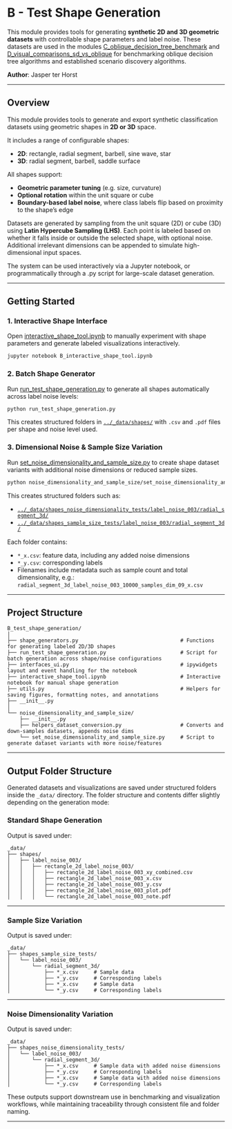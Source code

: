 # B - Test Shape Generation

This module provides tools for generating **synthetic 2D and 3D geometric datasets** with controllable shape parameters and label noise. These datasets are used in the modules [C_oblique_decision_tree_benchmark](../C_oblique_decision_tree_benchmark) and [D_visual_comparisons_sd_vs_oblique](../D_testing_hhcart_d_regularisation) for benchmarking oblique decision tree algorithms and established scenario discovery algorithms.

**Author**: Jasper ter Horst

---

## Overview

This module provides tools to generate and export synthetic classification datasets using geometric shapes in **2D or 3D** space.

It includes a range of configurable shapes:
- **2D**: rectangle, radial segment, barbell, sine wave, star
- **3D**: radial segment, barbell, saddle surface

All shapes support:
- **Geometric parameter tuning** (e.g. size, curvature)
- **Optional rotation** within the unit square or cube
- **Boundary-based label noise**, where class labels flip based on proximity to the shape’s edge

Datasets are generated by sampling from the unit square (2D) or cube (3D) using **Latin Hypercube Sampling (LHS)**. Each point is labeled based on whether it falls inside or outside the selected shape, with optional noise. Additional irrelevant dimensions can be appended to simulate high-dimensional input spaces.

The system can be used interactively via a Jupyter notebook, or programmatically through a .py script for large-scale dataset generation.


---

## Getting Started

### 1. Interactive Shape Interface

Open [interactive_shape_tool.ipynb](./interactive_shape_tool.ipynb) to manually experiment with shape parameters and generate labeled visualizations interactively.

```bash
jupyter notebook B_interactive_shape_tool.ipynb
```

### 2. Batch Shape Generator

Run [run_test_shape_generation.py](./run_test_shape_generation.py) to generate all shapes automatically across label noise levels:

```bash
python run_test_shape_generation.py
```

This creates structured folders in [`../_data/shapes/`](../_data/shapes/) with `.csv` and `.pdf` files per shape and noise level used.

### 3. Dimensional Noise & Sample Size Variation

Run [set_noise_dimensionality_and_sample_size.py](./noise_dimensionality_and_sample_size/set_noise_dimensionality_and_sample_size.py) to create shape dataset variants with additional noise dimensions or reduced sample sizes.

```bash
python noise_dimensionality_and_sample_size/set_noise_dimensionality_and_sample_size.py
```

This creates structured folders such as:

- [`../_data/shapes_noise_dimensionality_tests/label_noise_003/radial_segment_3d/`](../_data/shapes_noise_dimensionality_tests/label_noise_003/radial_segment_3d/)
- [`../_data/shapes_sample_size_tests/label_noise_003/radial_segment_3d/`](../_data/shapes_sample_size_tests/label_noise_003/radial_segment_3d/)

Each folder contains:
- `*_x.csv`: feature data, including any added noise dimensions
- `*_y.csv`: corresponding labels
- Filenames include metadata such as sample count and total dimensionality, e.g.:  
  `radial_segment_3d_label_noise_003_10000_samples_dim_09_x.csv`


---

## Project Structure

```text
B_test_shape_generation/
│
├── shape_generators.py                                 # Functions for generating labeled 2D/3D shapes
├── run_test_shape_generation.py                        # Script for batch generation across shape/noise configurations
├── interfaces_ui.py                                    # ipywidgets layout and event handling for the notebook
├── interactive_shape_tool.ipynb                        # Interactive notebook for manual shape generation
├── utils.py                                            # Helpers for saving figures, formatting notes, and annotations
├── __init__.py
│
└── noise_dimensionality_and_sample_size/
    ├── __init__.py
    ├── helpers_dataset_conversion.py                   # Converts and down-samples datasets, appends noise dims
    └── set_noise_dimensionality_and_sample_size.py     # Script to generate dataset variants with more noise/features
```

---

## Output Folder Structure

Generated datasets and visualizations are saved under structured folders inside the `_data/` directory. The folder structure and contents differ slightly depending on the generation mode:

### Standard Shape Generation

Output is saved under:

    _data/
    ├── shapes/
    │   ├── label_noise_003/
    │   │   ├── rectangle_2d_label_noise_003/
    │   │   │   ├── rectangle_2d_label_noise_003_xy_combined.csv
    │   │   │   ├── rectangle_2d_label_noise_003_x.csv
    │   │   │   ├── rectangle_2d_label_noise_003_y.csv
    │   │   │   ├── rectangle_2d_label_noise_003_plot.pdf
    │   │   │   └── rectangle_2d_label_noise_003_note.pdf

---

### Sample Size Variation

Output is saved under:

    _data/
    ├── shapes_sample_size_tests/
    │   └── label_noise_003/
    │       └── radial_segment_3d/
    │           ├── *_x.csv     # Sample data
    │           ├── *_y.csv     # Corresponding labels
    │           ├── *_x.csv     # Sample data
    │           └── *_y.csv     # Corresponding labels

---

### Noise Dimensionality Variation

Output is saved under:

    _data/
    ├── shapes_noise_dimensionality_tests/
    │   └── label_noise_003/
    │       └── radial_segment_3d/
    │           ├── *_x.csv     # Sample data with added noise dimensions
    │           ├── *_y.csv     # Corresponding labels
    │           ├── *_x.csv     # Sample data with added noise dimensions
    │           └── *_y.csv     # Corresponding labels

These outputs support downstream use in benchmarking and visualization workflows, while maintaining traceability through consistent file and folder naming.

---